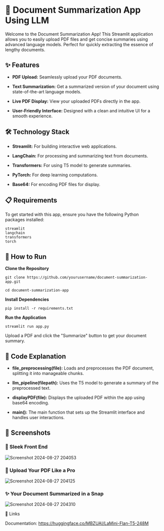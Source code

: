 # 📑 Document Summarization App Using LLM
Welcome to the Document Summarization App! This Streamlit application allows you to easily upload PDF files and get concise summaries using advanced language models. Perfect for quickly extracting the essence of lengthy documents.


## ✨ Features
- **PDF Upload:** Seamlessly upload your PDF documents.

- **Text Summarization:** Get a summarized version of your document using state-of-the-art language models.

- **Live PDF Display:** View your uploaded PDFs directly in the app.

- **User-Friendly Interface:** Designed with a clean and intuitive UI for a smooth experience.

## 🛠️ Technology Stack
- **Streamlit:** For building interactive web applications.

- **LangChain:** For processing and summarizing text from documents.

- **Transformers:** For using T5 model to generate summaries.

- **PyTorch:** For deep learning computations.

- **Base64:** For encoding PDF files for display.


## 📋 Requirements
To get started with this app, ensure you have the following Python packages installed:
```
streamlit
langchain
transformers
torch
```


## 🚀 How to Run

**Clone the Repository**
```
git clone https://github.com/yourusername/document-summarization-app.git

cd document-summarization-app
```
**Install Dependencies**
```
pip install -r requirements.txt
```
**Run the Application**
```
streamlit run app.py
```

Upload a PDF and click the "Summarize" button to get your document summary.

## 📝 Code Explanation

- **file_preprocessing(file):** Loads and preprocesses the PDF document, splitting it into manageable chunks.

- **llm_pipeline(filepath):** Uses the T5 model to generate a summary of the preprocessed text.

- **displayPDF(file):** Displays the uploaded PDF within the app using base64 encoding.

- **main():** The main function that sets up the Streamlit interface and handles user interactions.


## 📸 Screenshots

### 🚀 Sleek Front End
![Screenshot 2024-08-27 204053](https://github.com/user-attachments/assets/0ac76a51-a0de-4f99-ab28-bcd63c8c5abd)


### 📄 Upload Your PDF Like a Pro
![Screenshot 2024-08-27 204125](https://github.com/user-attachments/assets/75a90f13-c24d-4e13-a511-7bc4ee56a9bf)


### ✨ Your Document Summarized in a Snap
![Screenshot 2024-08-27 204310](https://github.com/user-attachments/assets/4a1d2375-c483-4b3c-be35-c2ee42a8a62b)

🔗 Links

Documentation: https://huggingface.co/MBZUAI/LaMini-Flan-T5-248M
